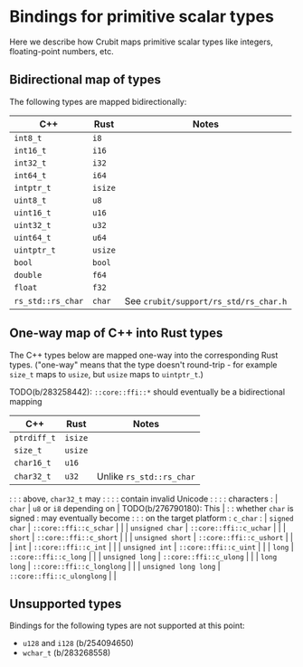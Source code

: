 # Bindings for primitive scalar types

Here we describe how Crubit maps primitive scalar types like integers,
floating-point numbers, etc.

## Bidirectional map of types

The following types are mapped bidirectionally:

C++               | Rust    | Notes
----------------- | ------- | -------------------------------------
`int8_t`          | `i8`    |
`int16_t`         | `i16`   |
`int32_t`         | `i32`   |
`int64_t`         | `i64`   |
`intptr_t`        | `isize` |
`uint8_t`         | `u8`    |
`uint16_t`        | `u16`   |
`uint32_t`        | `u32`   |
`uint64_t`        | `u64`   |
`uintptr_t`       | `usize` |
`bool`            | `bool`  |
`double`          | `f64`   |
`float`           | `f32`   |
`rs_std::rs_char` | `char`  | See `crubit/support/rs_std/rs_char.h`

## One-way map of C++ into Rust types

The C++ types below are mapped one-way into the corresponding Rust types.
("one-way" means that the type doesn't round-trip - for example `size_t` maps to
`usize`, but `usize` maps to `uintptr_t`.)

TODO(b/283258442): `::core::ffi::*` should eventually be a bidirectional mapping

| C++                  | Rust                       | Notes                    |
| -------------------- | -------------------------- | ------------------------ |
| `ptrdiff_t`          | `isize`                    |                          |
| `size_t`             | `usize`                    |                          |
| `char16_t`           | `u16`                      |                          |
| `char32_t`           | `u32`                      | Unlike `rs_std::rs_char` |
:                      :                            : above, `char32_t` may    :
:                      :                            : contain invalid Unicode  :
:                      :                            : characters               :
| `char`               | `u8` or `i8` depending on  | TODO(b/276790180): This  |
:                      : whether `char` is signed   : may eventually become    :
:                      : on the target platform     : `c_char`                 :
| `signed char`        | `::core::ffi::c_schar`     |                          |
| `unsigned char`      | `::core::ffi::c_uchar`     |                          |
| `short`              | `::core::ffi::c_short`     |                          |
| `unsigned short`     | `::core::ffi::c_ushort`    |                          |
| `int`                | `::core::ffi::c_int`       |                          |
| `unsigned int`       | `::core::ffi::c_uint`      |                          |
| `long`               | `::core::ffi::c_long`      |                          |
| `unsigned long`      | `::core::ffi::c_ulong`     |                          |
| `long long`          | `::core::ffi::c_longlong`  |                          |
| `unsigned long long` | `::core::ffi::c_ulonglong` |                          |

## Unsupported types

Bindings for the following types are not supported at this point:

-   `u128` and `i128` (b/254094650)
-   `wchar_t` (b/283268558)
